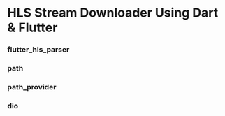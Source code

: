 # HLS Stream Downloader Using Dart & Flutter
### flutter_hls_parser
### path
### path_provider
### dio
